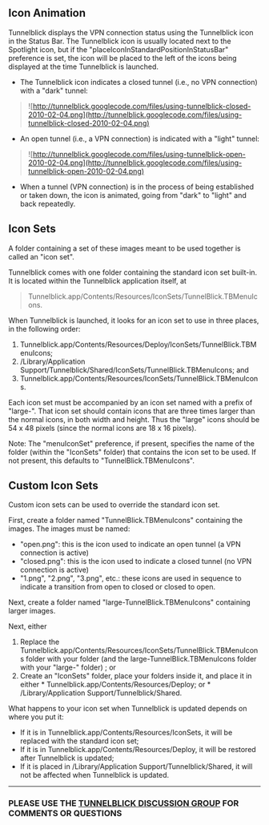 ## Icon Animation ##
Tunnelblick displays the VPN connection status using the Tunnelblick icon in the Status Bar. The Tunnelblick icon is usually located next to the Spotlight icon, but if the "placeIconInStandardPositionInStatusBar" preference is set, the icon will be placed to the left of the icons being displayed at the time Tunnelblick is launched.

  * The Tunnelblick icon indicates a closed tunnel (i.e., no VPN connection) with a "dark" tunnel:

> ![http://tunnelblick.googlecode.com/files/using-tunnelblick-closed-2010-02-04.png](http://tunnelblick.googlecode.com/files/using-tunnelblick-closed-2010-02-04.png)

  * An open tunnel (i.e., a VPN connection) is indicated with a "light" tunnel:

> ![http://tunnelblick.googlecode.com/files/using-tunnelblick-open-2010-02-04.png](http://tunnelblick.googlecode.com/files/using-tunnelblick-open-2010-02-04.png)

  * When a tunnel (VPN connection) is in the process of being established or taken down, the icon is animated, going from "dark" to "light" and back repeatedly.

## Icon Sets ##
A folder containing a set of these images meant to be used together is called an "icon set".

Tunnelblick comes with one folder containing the standard icon set built-in. It is located within the Tunnelblick application itself, at
> Tunnelblick.app/Contents/Resources/IconSets/TunnelBlick.TBMenuIcons.

When Tunnelblick is launched, it looks for an icon set to use in three places, in the following order:
  1. Tunnelblick.app/Contents/Resources/Deploy/IconSets/TunnelBlick.TBMenuIcons;
  1. /Library/Application Support/Tunnelblick/Shared/IconSets/TunnelBlick.TBMenuIcons; and
  1. Tunnelblick.app/Contents/Resources/IconSets/TunnelBlick.TBMenuIcons.

Each icon set must be accompanied by an icon set named with a prefix of "large-". That icon set should contain icons that are three times larger than the normal icons, in both width and height. Thus the "large" icons should be 54 x 48 pixels (since the normal icons are 18 x 16 pixels).

Note: The "menuIconSet" preference, if present, specifies the name of the folder (within the "IconSets" folder) that contains the icon set to be used. If not present, this defaults to "TunnelBlick.TBMenuIcons".

## Custom Icon Sets ##
Custom icon sets can be used to override the standard icon set.

First, create a folder named "TunnelBlick.TBMenuIcons" containing the images. The images must be named:
  * "open.png": this is the icon used to indicate an open tunnel (a VPN connection is active)
  * "closed.png": this is the icon used to indicate a closed tunnel (no VPN connection is active)
  * "1.png", "2.png", "3.png", etc.: these icons are used in sequence to indicate a transition from open to closed or closed to open.

Next, create a folder named "large-TunnelBlick.TBMenuIcons" containing larger images.

Next, either
  1. Replace the Tunnelblick.app/Contents/Resources/IconSets/TunnelBlick.TBMenuIcons folder with your folder (and the large-TunnelBlick.TBMenuIcons folder with your "large-" folder) ; or
  1. Create an "IconSets" folder, place your folders inside it, and place it in either
    * Tunnelblick.app/Contents/Resources/Deploy; or
    * /Library/Application Support/Tunnelblick/Shared.

What happens to your icon set when Tunnelblick is updated depends on where you put it:
  * If it is in Tunnelblick.app/Contents/Resources/IconSets, it will be replaced with the standard icon set;
  * If it is in Tunnelblick.app/Contents/Resources/Deploy, it will be restored after Tunnelblick is updated;
  * If it is placed in /Library/Application Support/Tunnelblick/Shared, it will not be affected when Tunnelblick is updated.


---


### PLEASE USE THE [TUNNELBLICK DISCUSSION GROUP](https://groups.google.com/forum/#!forum/tunnelblick-discuss) FOR COMMENTS OR QUESTIONS